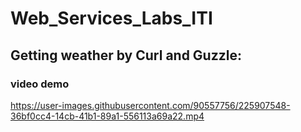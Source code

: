 # Web_Services_Labs_ITI
## Getting weather by Curl and Guzzle:
### video demo


https://user-images.githubusercontent.com/90557756/225907548-36bf0cc4-14cb-41b1-89a1-556113a69a22.mp4

